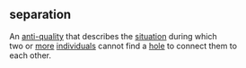 ## separation

An [anti-quality](anti_quality.md) that describes the [situation](situation.md) during which  
two or [more](more.md) [individuals](individual.md) cannot find a [hole](hole.md) to connect them to  
each other.
